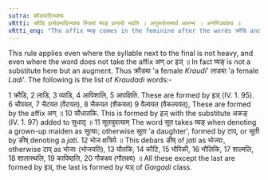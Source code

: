```yaml
---
sutra: कौड्यादिभ्यश्च
vRtti: क्रौडि इत्येवमादिभ्यश्च स्त्रियां ष्यङ् प्रत्ययो भवति । अगुरूपोत्तमार्थ आरम्भः । अनणिञर्थश्च ॥
vRtti_eng: "The affix ष्यङ् comes in the feminine after the words क्रौडि and the rest."
---
```

This rule applies even where the syllable next to the final is not heavy, and even where the word does not take the affix अण् or इञ् ॥ In fact ष्यङ् is not a substitute here but an augment. Thus क्रौड्या 'a female _Kraudi_' लाड्या 'a female _Ladi_'. The following is the list of _Kraudadi_ words:-

1 क्रौडि, 2 लाडि, 3 व्याडि, 4 आपिशालि, 5 आपक्षिति. These are formed by इञ् (IV. 1. 95). 6 चौपयत, 7 चैटयत (वैटयत), 8 सैकयत (शैकयत) 9 वैल्वयत (वैकल्पयत्), These are formed by the affix अण् ॥ 10 सौधातकि. This is formed by इञ् with the substitute अकङ् (IV. 1. 97) added to सुधातृ ॥ 11 सूतयुवत्याम् The word सूत takes ष्यङ् when denoting a grown-up maiden as सूत्याः; otherwise सूता 'a daughter', formed by टाप्, or सूती by ङीष् denoting a _jati_. 12 भोज क्षत्रिये ॥ This debars ङीष् of _jati_ as भोज्याः, otherwise टाप् as भोजाः (भोजयति), 13 यौतकि, 14 कौटि, 15 भौरिकी, 16 भौलिकि, 17 शाल्मलि, 18 शालास्थलि, 19 कापिष्ठलि, 20 गौकक्ष्य (गौलक्ष्य) ॥ All these except the last are formed by इञ्, the last is formed by यञ् of _Gargadi_ class.
